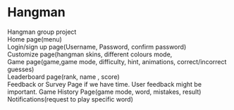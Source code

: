 # Hangman
Hangman group project  
Home page(menu)  
Login/sign up page(Username, Password, confirm password)     
Customize page(hangman skins, different colours mode,  
Game page(game,game mode, difficulty, hint, animations, correct/incorrect guesses)   
Leaderboard page(rank, name , score)   
Feedback or Survey Page if we have time. User feedback might be important. 
Game History Page(game mode, word, mistakes, result)
Notifications(request to play specific word)
